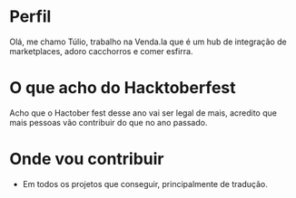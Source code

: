 # Perfil

Olá, me chamo Túlio, trabalho na Venda.la que é um hub de integração de marketplaces, adoro cacchorros e comer esfirra.

# O que acho do Hacktoberfest

Acho que o Hactober fest desse ano vai ser legal de mais, acredito que mais pessoas vão contribuir do que no ano passado.

# Onde vou contribuir

-   Em todos os projetos que conseguir, principalmente de tradução.
